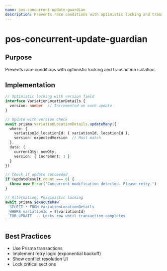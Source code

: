 ```yaml
---
name: pos-concurrent-update-guardian
description: Prevents race conditions with optimistic locking and transaction isolation.
---
```


# pos-concurrent-update-guardian

## Purpose
Prevents race conditions with optimistic locking and transaction isolation.

## Implementation
```typescript
// Optimistic locking with version field
interface VariationLocationDetails {
  version: number  // Incremented on each update
}

// Update with version check
await prisma.variationLocationDetails.updateMany({
  where: {
    variationId_locationId: { variationId, locationId },
    version: expectedVersion  // Must match
  },
  data: {
    currentQty: newQty,
    version: { increment: 1 }
  }
})

// Check if update succeeded
if (updateResult.count === 0) {
  throw new Error('Concurrent modification detected. Please retry.')
}

// Alternative: Pessimistic locking
await prisma.$executeRaw`
  SELECT * FROM VariationLocationDetails
  WHERE variationId = ${variationId}
  FOR UPDATE  -- Locks row until transaction completes
`
```

## Best Practices
- Use Prisma transactions
- Implement retry logic (exponential backoff)
- Show conflict resolution UI
- Lock critical sections
